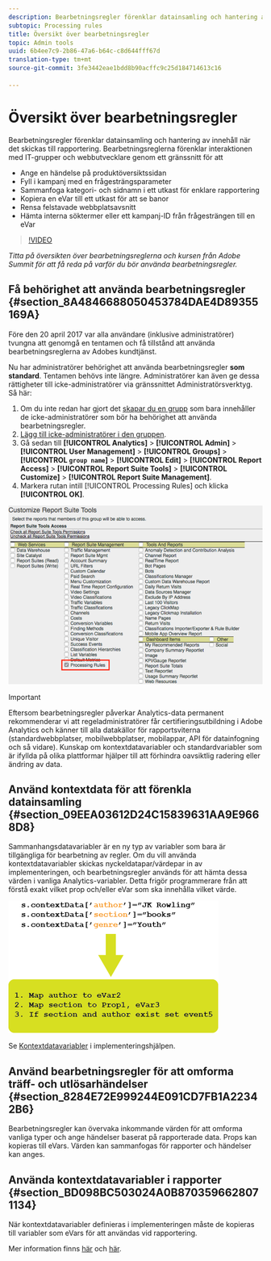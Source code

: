 ```yaml
---
description: Bearbetningsregler förenklar datainsamling och hantering av innehåll när det skickas till rapportering.
subtopic: Processing rules
title: Översikt över bearbetningsregler
topic: Admin tools
uuid: 6b4ee7c9-2b86-47a6-b64c-c8d644fff67d
translation-type: tm+mt
source-git-commit: 3fe3442eae1bdd8b90acffc9c25d184714613c16

---
```



# Översikt över bearbetningsregler

Bearbetningsregler förenklar datainsamling och hantering av innehåll när det skickas till rapportering. Bearbetningsreglerna förenklar interaktionen med IT-grupper och webbutvecklare genom ett gränssnitt för att

* Ange en händelse på produktöversiktssidan
* Fyll i kampanj med en frågesträngsparameter
* Sammanfoga kategori- och sidnamn i ett utkast för enklare rapportering
* Kopiera en eVar till ett utkast för att se banor
* Rensa felstavade webbplatsavsnitt
* Hämta interna söktermer eller ett kampanj-ID från frågesträngen till en eVar

>[!VIDEO](https://tv.adobe.com/embed/1181/16506/)

*Titta på översikten över bearbetningsreglerna och kursen från Adobe Summit för att få reda på varför du bör använda bearbetningsregler.*

## Få behörighet att använda bearbetningsregler {#section_8A4846688050453784DAE4D89355169A}

Före den 20 april 2017 var alla användare (inklusive administratörer) tvungna att genomgå en tentamen och få tillstånd att använda bearbetningsreglerna av Adobes kundtjänst.

Nu har administratörer behörighet att använda bearbetningsregler **som standard**. Tentamen behövs inte längre. Administratörer kan även ge dessa rättigheter till icke-administratörer via gränssnittet Administratörsverktyg. Så här:

1. Om du inte redan har gjort det [skapar du en grupp](/help/admin/user-management2/c-user-groups/groups.md) som bara innehåller de icke-administratörer som bör ha behörighet att använda bearbetningsregler.
1. [Lägg till icke-administratörer i den gruppen](/help/admin/user-management2/c-user-management/t-add-user-to-group.md).
1. Gå sedan till **[!UICONTROL Analytics]** > **[!UICONTROL Admin]** > **[!UICONTROL User Management]** > **[!UICONTROL Groups]** > **[!UICONTROL `group name`]** > **[!UICONTROL Edit]** > **[!UICONTROL Report Access]** > **[!UICONTROL Report Suite Tools]** > **[!UICONTROL Customize]** > **[!UICONTROL Report Suite Management]**.
1. Markera rutan intill [!UICONTROL Processing Rules] och klicka **[!UICONTROL OK]**.

![](assets/processing-rules.png)

>[!IMPORTANT]
>
>Eftersom bearbetningsregler påverkar Analytics-data permanent rekommenderar vi att regeladministratörer får certifieringsutbildning i Adobe Analytics och känner till alla datakällor för rapportsviterna (standardwebbplatser, mobilwebbplatser, mobilappar, API för datainfogning och så vidare). Kunskap om kontextdatavariabler och standardvariabler som är ifyllda på olika plattformar hjälper till att förhindra oavsiktlig radering eller ändring av data.

## Använd kontextdata för att förenkla datainsamling {#section_09EEA03612D24C15839631AA9E9668D8}

Sammanhangsdatavariabler är en ny typ av variabler som bara är tillgängliga för bearbetning av regler. Om du vill använda kontextdatavariabler skickas nyckeldatapar/värdepar in av implementeringen, och bearbetningsregler används för att hämta dessa värden i vanliga Analytics-variabler. Detta frigör programmerare från att förstå exakt vilket prop och/eller eVar som ska innehålla vilket värde.

![](assets/evar-context-map.png)

Se [Kontextdatavariabler](https://docs.adobe.com/content/help/en/analytics/implementation/vars/page-vars/contextdata.html) i implementeringshjälpen.

## Använd bearbetningsregler för att omforma träff- och utlösarhändelser {#section_8284E72E999244E091CD7FB1A22342B6}

Bearbetningsregler kan övervaka inkommande värden för att omforma vanliga typer och ange händelser baserat på rapporterade data. Props kan kopieras till eVars. Värden kan sammanfogas för rapporter och händelser kan anges.

## Använda kontextdatavariabler i rapporter {#section_BD098BC503024A0B8703596628071134}

När kontextdatavariabler definieras i implementeringen måste de kopieras till variabler som eVars för att användas vid rapportering.

Mer information finns [här](/help/admin/admin/c-processing-rules/processing-rules-examples/processing-rules-copy-context-data.md) och [här](/help/admin/admin/c-processing-rules/processing-rules-examples/processing-rules-copy-context-data-event.md).
